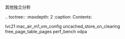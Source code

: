         
其他独立分析
  
.. toctree::
  :maxdepth: 2
  :caption: Contents:

  lvc21
  mac_air_m1_vm_config
  uncached_store_on_clearing
  free_page_table_pages
  perf_bench
  vdpa
